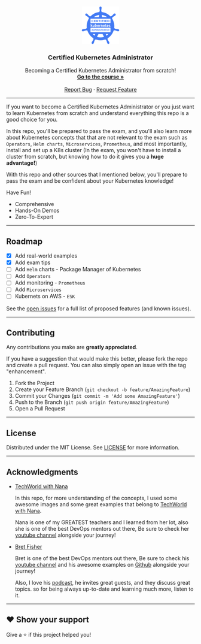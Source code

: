 <!-- PROJECT LOGO -->
<br />
<div align="center">
  <a href="https://github.com/alifiroozi80/CKA">
    <img src="CKA/images/logo.png" alt="Logo" width="100" height="100">
  </a>

<h3 align="center">Certified Kubernetes Administrator</h3>

  <p align="center">
    Becoming a Certified Kubernetes Administrator from scratch!
    <br />
    <a href="https://github.com/alifiroozi80/CKA/tree/main/CKA"><strong>Go to the course »</strong></a>
    <br />
    <br />
    <a href="https://github.com/alifiroozi80/CKA/issues">Report Bug</a>
    ·
    <a href="https://github.com/alifiroozi80/CKA/issues">Request Feature</a>
  </p>
</div>

---

If you want to become a Certified Kubernetes Administrator or you just want to learn Kubernetes from scratch and
understand everything this repo is a good choice for you.

In this repo, you'll be prepared to pass the exam, and you'll also learn more about Kubernetes concepts that
that are not relevant to the exam such as `Operators`, `Helm charts`, `Microservices`, `Prometheus`, and most importantly,
install and set up a K8s cluster (In the exam, you won't have to install a cluster from scratch, but knowing how to do
it gives you a **huge advantage!**)

With this repo and other sources that I mentioned below, you'll prepare to pass the exam and be confident about your
Kubernetes knowledge!

Have Fun!

* Comprehensive
* Hands-On Demos
* Zero-To-Expert

---

<!-- ROADMAP -->

## Roadmap

- [x] Add real-world examples
- [x] Add exam tips
- [ ] Add `Helm` charts - Package Manager of Kubernetes
- [ ] Add `Operators`
- [ ] Add monitoring - `Prometheus`
- [ ] Add `Microservices`
- [ ] Kubernets on AWS - `ESK`

See the [open issues](https://github.com/alifiroozi80/CKA/issues) for a full list of proposed features (and known
issues).

---

<!-- CONTRIBUTING -->

## Contributing

Any contributions you make are **greatly appreciated**.

If you have a suggestion that would make this better, please fork the repo and create a pull request. You can also
simply open an issue with the tag "enhancement".

1. Fork the Project
2. Create your Feature Branch (`git checkout -b feature/AmazingFeature`)
3. Commit your Changes (`git commit -m 'Add some AmazingFeature'`)
4. Push to the Branch (`git push origin feature/AmazingFeature`)
5. Open a Pull Request

---

<!-- LICENSE -->

## License

Distributed under the MIT License. See [LICENSE](https://github.com/alifiroozi80/CKA/blob/main/LICENSE) for more
information.

---

<!-- ACKNOWLEDGMENTS -->

## Acknowledgments

* [TechWorld with Nana](https://www.techworld-with-nana.com)

  In this repo, for more understanding of the concepts, I used some awesome images and some great examples that belong
  to [TechWorld with Nana](https://www.techworld-with-nana.com).

  Nana is one of my GREATEST teachers and I learned from her lot, also she is one of the best DevOps mentors out there, Be sure to check
  her [youtube channel](https://www.youtube.com/c/TechWorldwithNana) alongside your journey!

* [Bret Fisher](https://www.bretfisher.com)

  Bret is one of the best DevOps mentors out there, Be sure to check
  his [youtube channel](https://www.youtube.com/BretFisherDockerandDevOps) and his awesome examples
  on [Github](https://github.com/BretFisher#my-examples-and-templates-new-stuff-on-top) alongside your journey!

  Also, I love his [podcast](https://www.bretfisher.com/podcast/), he invites great guests, and they discuss great
  topics. so for being always up-to-date and learning much more, listen to it.

---

## ❤ Show your support

Give a ⭐️ if this project helped you!
